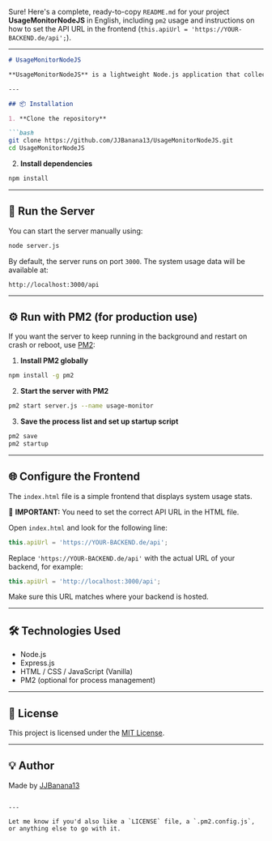 Sure! Here's a complete, ready-to-copy `README.md` for your project **UsageMonitorNodeJS** in English, including `pm2` usage and instructions on how to set the API URL in the frontend (`this.apiUrl = 'https://YOUR-BACKEND.de/api';`).

---

````markdown
# UsageMonitorNodeJS

**UsageMonitorNodeJS** is a lightweight Node.js application that collects system usage information (CPU, RAM, etc.) and exposes it via an API. A simple HTML frontend is included to visualize the data.

---

## 📦 Installation

1. **Clone the repository**

```bash
git clone https://github.com/JJBanana13/UsageMonitorNodeJS.git
cd UsageMonitorNodeJS
````

2. **Install dependencies**

```bash
npm install
```

---

## 🚀 Run the Server

You can start the server manually using:

```bash
node server.js
```

By default, the server runs on port `3000`. The system usage data will be available at:

```
http://localhost:3000/api
```

---

## ⚙️ Run with PM2 (for production use)

If you want the server to keep running in the background and restart on crash or reboot, use [PM2](https://pm2.keymetrics.io/):

1. **Install PM2 globally**

```bash
npm install -g pm2
```

2. **Start the server with PM2**

```bash
pm2 start server.js --name usage-monitor
```

3. **Save the process list and set up startup script**

```bash
pm2 save
pm2 startup
```

---

## 🌐 Configure the Frontend

The `index.html` file is a simple frontend that displays system usage stats.

📌 **IMPORTANT:** You need to set the correct API URL in the HTML file.

Open `index.html` and look for the following line:

```js
this.apiUrl = 'https://YOUR-BACKEND.de/api';
```

Replace `'https://YOUR-BACKEND.de/api'` with the actual URL of your backend, for example:

```js
this.apiUrl = 'http://localhost:3000/api';
```

Make sure this URL matches where your backend is hosted.

---

## 🛠️ Technologies Used

* Node.js
* Express.js
* HTML / CSS / JavaScript (Vanilla)
* PM2 (optional for process management)

---

## 📄 License

This project is licensed under the [MIT License](LICENSE).

---

## 💡 Author

Made by [JJBanana13](https://github.com/JJBanana13)

```

---

Let me know if you'd also like a `LICENSE` file, a `.pm2.config.js`, or anything else to go with it.
```
